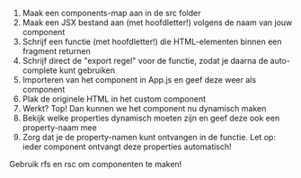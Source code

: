 1. Maak een components-map aan in de src folder
2. Maak een JSX bestand aan (met hoofdletter!) volgens de naam van jouw component
3. Schrijf een functie (met hoofdletter!) die HTML-elementen binnen een fragment returnen
4. Schrijf direct de "export regel" voor de functie, zodat je daarna de auto-complete kunt gebruiken
5. Importeren van het component in App.js en geef deze weer als component
6. Plak de originele HTML in het custom component
7. Werkt? Top! Dan kunnen we het component nu dynamisch maken
8. Bekijk welke properties dynamisch moeten zijn en geef deze ook een property-naam mee
9. Zorg dat je de property-namen kunt ontvangen in de functie. Let op: ieder component ontvangt deze properties automatisch!

Gebruik rfs<tab> en rsc<tab> om componenten te maken!


